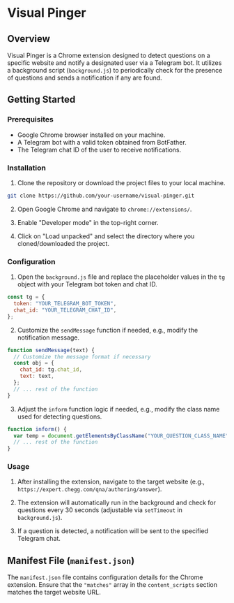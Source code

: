 
# Visual Pinger

## Overview

Visual Pinger is a Chrome extension designed to detect questions on a specific website and notify a designated user via a Telegram bot. It utilizes a background script (`background.js`) to periodically check for the presence of questions and sends a notification if any are found.

## Getting Started

### Prerequisites

- Google Chrome browser installed on your machine.
- A Telegram bot with a valid token obtained from BotFather.
- The Telegram chat ID of the user to receive notifications.

### Installation

1. Clone the repository or download the project files to your local machine.

```bash
git clone https://github.com/your-username/visual-pinger.git
```

2. Open Google Chrome and navigate to `chrome://extensions/`.

3. Enable "Developer mode" in the top-right corner.

4. Click on "Load unpacked" and select the directory where you cloned/downloaded the project.

### Configuration

1. Open the `background.js` file and replace the placeholder values in the `tg` object with your Telegram bot token and chat ID.

```javascript
const tg = {
  token: "YOUR_TELEGRAM_BOT_TOKEN",
  chat_id: "YOUR_TELEGRAM_CHAT_ID",
};
```

2. Customize the `sendMessage` function if needed, e.g., modify the notification message.

```javascript
function sendMessage(text) {
  // Customize the message format if necessary
  const obj = {
    chat_id: tg.chat_id,
    text: text,
  };
  // ... rest of the function
}
```

3. Adjust the `inform` function logic if needed, e.g., modify the class name used for detecting questions.

```javascript
function inform() {
  var temp = document.getElementsByClassName("YOUR_QUESTION_CLASS_NAME");
  // ... rest of the function
}
```

### Usage

1. After installing the extension, navigate to the target website (e.g., `https://expert.chegg.com/qna/authoring/answer`).

2. The extension will automatically run in the background and check for questions every 30 seconds (adjustable via `setTimeout` in `background.js`).

3. If a question is detected, a notification will be sent to the specified Telegram chat.

## Manifest File (`manifest.json`)

The `manifest.json` file contains configuration details for the Chrome extension. Ensure that the `"matches"` array in the `content_scripts` section matches the target website URL.

